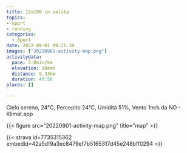 ```yaml
---
title: 12x100 in salita
topics:
- sport
- running
categories:
  - Sport
date: 2022-09-01 09:21:39
images: ["20220901-activity-map.png"]
activitydata:
  pace: 5:8min/km
  elevation: 104mt
  distance: 9.33km
  duration: 47:58
places: []

---
```


Cielo sereno, 24°C, Percepito 24°C, Umidità 51%, Vento 1m/s da NO - Klimat.app

<!--more-->




{{< figure src="20220901-activity-map.png" title="map" >}}


{{< strava id=7735315362 embedId=42a5df9a3ec8479ef7b5165317d45e248bff0294 >}}
